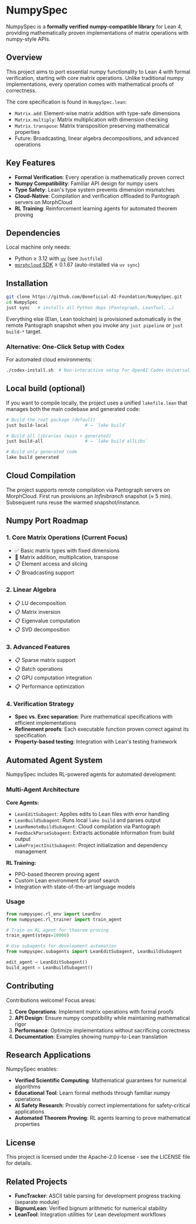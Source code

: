 # NumpySpec

NumpySpec is a **formally verified numpy-compatible library** for Lean 4, providing mathematically proven implementations of matrix operations with numpy-style APIs.

## Overview

This project aims to port essential numpy functionality to Lean 4 with formal verification, starting with core matrix operations. Unlike traditional numpy implementations, every operation comes with mathematical proofs of correctness.

The core specification is found in `NumpySpec.lean`:

- `Matrix.add`: Element-wise matrix addition with type-safe dimensions
- `Matrix.multiply`: Matrix multiplication with dimension checking  
- `Matrix.transpose`: Matrix transposition preserving mathematical properties
- Future: Broadcasting, linear algebra decompositions, and advanced operations

## Key Features

- **Formal Verification**: Every operation is mathematically proven correct
- **Numpy Compatibility**: Familiar API design for numpy users
- **Type Safety**: Lean's type system prevents dimension mismatches
- **Cloud-Native**: Compilation and verification offloaded to Pantograph servers on MorphCloud
- **RL Training**: Reinforcement learning agents for automated theorem proving

## Dependencies

Local machine only needs:

* Python ≥ 3.12 with [`uv`](https://github.com/astral-sh/uv) (see `Justfile`)
* [`morphcloud` SDK](https://pypi.org/project/morphcloud/) ≥ 0.1.67 (auto-installed via `uv sync`)

## Installation

```bash
git clone https://github.com/Beneficial-AI-Foundation/NumpySpec.git
cd NumpySpec
just sync   # installs all Python deps (Pantograph, LeanTool, …)
```

Everything else (Elan, Lean toolchain) is provisioned automatically in the
remote Pantograph snapshot when you invoke any `just pipeline` or
`just build-*` target.

### Alternative: One-Click Setup with Codex

For automated cloud environments:

```bash
./codex-install.sh  # Non-interactive setup for OpenAI Codex Universal
```

## Local build (optional)

If you want to compile locally, the project uses a unified `lakefile.lean` that manages both the main codebase and generated code:

```bash
# Build the root package (default)
just build-local              # → `lake build`

# Build all libraries (main + generated)
just build-all                # → `lake build allLibs`

# Build only generated code
lake build generated
```

## Cloud Compilation

The project supports remote compilation via Pantograph servers on MorphCloud. First run provisions an *Infinibranch* snapshot (≈ 5 min). Subsequent runs reuse the warmed snapshot/instance.

## Numpy Port Roadmap

### 1. Core Matrix Operations (Current Focus)
- ✅ Basic matrix types with fixed dimensions
- 🚧 Matrix addition, multiplication, transpose
- 📋 Element access and slicing
- 📋 Broadcasting support

### 2. Linear Algebra
- 📋 LU decomposition
- 📋 Matrix inversion
- 📋 Eigenvalue computation
- 📋 SVD decomposition

### 3. Advanced Features
- 📋 Sparse matrix support
- 📋 Batch operations
- 📋 GPU computation integration
- 📋 Performance optimization

### 4. Verification Strategy
- **Spec vs. Exec separation**: Pure mathematical specifications with efficient implementations
- **Refinement proofs**: Each executable function proven correct against its specification
- **Property-based testing**: Integration with Lean's testing framework

## Automated Agent System

NumpySpec includes RL-powered agents for automated development:

### Multi-Agent Architecture

**Core Agents:**
- `LeanEditSubagent`: Applies edits to Lean files with error handling
- `LeanBuildSubagent`: Runs local `lake build` and parses output  
- `LeanRemoteBuildSubagent`: Cloud compilation via Pantograph
- `FeedbackParseSubagent`: Extracts actionable information from build output
- `LakeProjectInitSubagent`: Project initialization and dependency management

**RL Training:**
- PPO-based theorem proving agent
- Custom Lean environment for proof search
- Integration with state-of-the-art language models

### Usage

```python
from numpyspec.rl_env import LeanEnv
from numpyspec.rl_trainer import train_agent

# Train an RL agent for theorem proving
train_agent(steps=10000)

# Use subagents for development automation
from numpyspec.subagents import LeanEditSubagent, LeanBuildSubagent

edit_agent = LeanEditSubagent()
build_agent = LeanBuildSubagent()
```

## Contributing

Contributions welcome! Focus areas:

1. **Core Operations**: Implement matrix operations with formal proofs
2. **API Design**: Ensure numpy compatibility while maintaining mathematical rigor
3. **Performance**: Optimize implementations without sacrificing correctness
4. **Documentation**: Examples showing numpy-to-Lean translation

## Research Applications

NumpySpec enables:
- **Verified Scientific Computing**: Mathematical guarantees for numerical algorithms
- **Educational Tool**: Learn formal methods through familiar numpy operations  
- **AI Safety Research**: Provably correct implementations for safety-critical applications
- **Automated Theorem Proving**: RL agents learning to prove mathematical properties

## License

This project is licensed under the Apache-2.0 license - see the LICENSE file for details.

## Related Projects

- **FuncTracker**: ASCII table parsing for development progress tracking (separate module)
- **BignumLean**: Verified bignum arithmetic for numerical stability
- **LeanTool**: Integration utilities for Lean development workflows